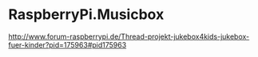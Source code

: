 # RaspberryPi.Musicbox

http://www.forum-raspberrypi.de/Thread-projekt-jukebox4kids-jukebox-fuer-kinder?pid=175963#pid175963
